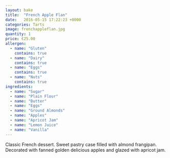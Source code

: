 ```yaml
---
layout: bake
title:  "French Apple Flan"
date:   2016-05-15 17:22:23 +0000
categories: Tarts
image: frenchappleflan.jpg
quantity: 1
price: €25.00
allergen:
  - name: "Gluten"
    contains: true
  - name: "Dairy"
    contains: true
  - name: "Eggs"
    contains: true
  - name: "Nuts"
    contains: true
ingredients:
  - name: "Sugar"
  - name: "Plain Flour"
  - name: "Butter"
  - name: "Eggs"
  - name: "Ground Almonds"
  - name: "Apples"
  - name: "Apricot Jam"
  - name: "Lemon Juice"
  - name: "Vanilla"
---
```

Classic French dessert. Sweet pastry case filled with almond frangipan. Decorated with fanned golden delicious apples and glazed with apricot jam.
